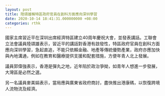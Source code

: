 ```yaml
---
layout: post
title: 陸頌雄稱特區政府官員在創科方面應向深圳學習
date: 2020-10-14 18:41:31.000000000 +08:00
categories: rthk
---
```


國家主席習近平在深圳出席經濟特區建立40周年慶祝大會，並發表講話。工聯會立法會議員陸頌雄表示，習近平的講話對香港有啟發性，特區政府官員在創科方面應向深圳學習，急起直追，不能只依賴金融、地產等傳統優勢產業，政府亦應加快與內地溝通，例如在教育和醫療提供支援和配套措施，方便年青人北上發展。

議員郭偉強表示，香港是彈丸之地，近年陷於政治爭拗，如青年人想進一步發展，大灣區是必然之選。

另一名議員麥美娟表示，當局應與廣東省政府商討，盡快推出港康碼，以恢復跨境人流物流及經濟。
